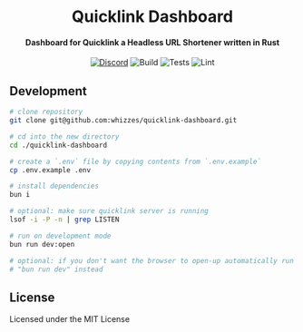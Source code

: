 <div>
  <h1 align="center">Quicklink Dashboard</h1>
  <h4 align="center">
    Dashboard for Quicklink a Headless URL Shortener written in Rust
  </h4>
</div>

<div align="center">

[![Discord](https://img.shields.io/discord/1011702194925490186?color=blue&label=discord&logo=discord)](https://discord.gg/yde6mcgs2C)
![Build](https://github.com/whizzes/quicklink-dashboard/workflows/build/badge.svg)
![Tests](https://github.com/whizzes/quicklink-dashboard/workflows/test/badge.svg)
![Lint](https://github.com/whizzes/quicklink-dashboard/workflows/lint/badge.svg)

</div>

## Development

```bash
# clone repository
git clone git@github.com:whizzes/quicklink-dashboard.git

# cd into the new directory
cd ./quicklink-dashboard

# create a `.env` file by copying contents from `.env.example`
cp .env.example .env

# install dependencies
bun i

# optional: make sure quicklink server is running
lsof -i -P -n | grep LISTEN

# run on development mode
bun run dev:open

# optional: if you don't want the browser to open-up automatically run
# "bun run dev" instead
```

## License

Licensed under the MIT License
